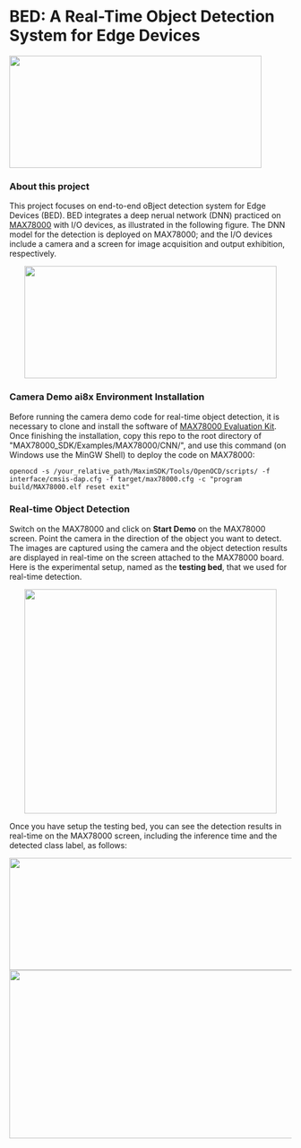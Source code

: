 # BED: A Real-Time Object Detection System for Edge Devices
<img width="450" height="200" src="https://github.com/datamllab/BED_camera/blob/main/figures/BED_logo.png">


### About this project

This project focuses on end-to-end oBject
detection system for Edge Devices (BED).
BED integrates a deep nerual network (DNN) practiced on [MAX78000](https://www.maximintegrated.com/en/products/microcontrollers/MAX78000.html) with I/O devices, as illustrated in the following figure. 
The DNN model for the detection is deployed on MAX78000; 
and the I/O devices include a camera and a screen for image acquisition and output exhibition, respectively. 

<div align=center>
<img width="450" height="200" src="https://github.com/datamllab/BED_camera/blob/main/figures/sys_config-p.png">
</div>

### Camera Demo ai8x Environment Installation

Before running the camera demo code for real-time object detection, it is necessary to clone and install the software of [MAX78000 Evaluation Kit](https://github.com/MaximIntegratedAI/MaximAI_Documentation/tree/master/MAX78000_Evaluation_Kit).
Once finishing the installation, copy this repo to the root directory of "MAX78000_SDK/Examples/MAX78000/CNN/", and use this command (on Windows use the MinGW Shell) to deploy the code on MAX78000:

````angular2html
openocd -s /your_relative_path/MaximSDK/Tools/OpenOCD/scripts/ -f interface/cmsis-dap.cfg -f target/max78000.cfg -c "program build/MAX78000.elf reset exit"
````

### Real-time Object Detection

Switch on the MAX78000 and click on **Start Demo** on the MAX78000 screen. Point the camera in the direction of the object you want to detect. The images are captured using the camera and the object detection results are displayed in real-time on the screen attached to the MAX78000 board. Here is the experimental setup, named as the **testing bed**, that we used for real-time detection.

<div align=center>
<img width="450" height="400" src="https://github.com/datamllab/BED_camera/blob/main/figures/testing_bed.png">
</div>

Once you have setup the testing bed, you can see the detection results in real-time on the MAX78000 screen, including the inference time and the detected class label, as follows: 

<div align=center>
<img width="850" height="200" src="https://github.com/datamllab/BED_camera/blob/main/figures/real_results1.png">
</div>
<div align=center>
<img width="850" height="300" src="https://github.com/ruzhwei/BED_camera/blob/main/figures/real_results2.png">
</div>
